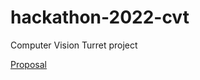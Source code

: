 # hackathon-2022-cvt
Computer Vision Turret project

[Proposal](https://mersive.atlassian.net/wiki/spaces/PDO/pages/2373746702/Computer+Vision+Turret+CVT)
